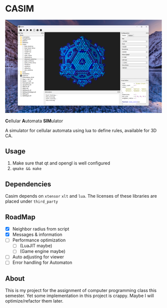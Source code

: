 
# CASIM

![screenshot.png](./assets/screenshot.png)

**C**ellular **A**utomata **SIM**ulator

A simulator for cellular automata using lua to define rules, available for 3D CA.

## Usage

1. Make sure that qt and opengl is well configured
2. `qmake && make`

## Dependencies

Casim depends on `xtensor` `xlt` and `lua`. The licenses of these libraries are placed under `third_party`

## RoadMap

- [x] Neighbor radius from script
- [x] Messages & information
- [ ] Performance optimization
  - [ ]  (LuaJIT maybe)
  - [ ]  (Game engine maybe)
- [ ] Auto adjusting for viewer
- [ ] Error handling for Automaton

## About

This is my project for the assignment of computer programming class this semester. Yet some implementation in this project is crappy. Maybe I will optimize/refactor them later.
